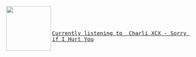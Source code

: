 

<img align="left" width="120" height="120" src="https:&#x2F;&#x2F;lastfm.freetls.fastly.net&#x2F;i&#x2F;u&#x2F;174s&#x2F;8fca4974f5e7db6c5bf34803734debec.jpg">

<big><pre>

[`Currently listening to  Charli XCX - Sorry if I Hurt You`](https://google.com/)
</pre></big>
